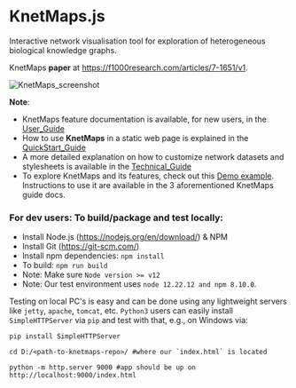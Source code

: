 
# KnetMaps.js
Interactive network visualisation tool for exploration of heterogeneous biological knowledge graphs.

KnetMaps **paper** at https://f1000research.com/articles/7-1651/v1.

![KnetMaps_screenshot](https://raw.githubusercontent.com/Rothamsted/knetmaps.js/master/docs/knetmaps2.2.0.png)

**Note**:
- KnetMaps feature documentation is available, for new users, in the [User_Guide](docs/User_Guide.md)
- How to use **KnetMaps** in a static web page is explained in the [QuickStart_Guide](docs/QuickStart_Guide.md)
- A more detailed explanation on how to customize network datasets and stylesheets is available in the [Technical_Guide](docs/Technical_Guide.md)
- To explore KnetMaps and its features, check out this [Demo example](http://knetminer.rothamsted.ac.uk/KnetMaps/). Instructions to use it are available in the 3 aforementioned KnetMaps guide docs.

### For dev users: To build/package and test locally:
- Install Node.js (https://nodejs.org/en/download/) & NPM
- Install Git (https://git-scm.com/)
- Install npm dependencies: `npm install`
- To build: `npm run build`
- Note: Make sure  `Node version >= v12 `
- Note: Our test environment uses `node 12.22.12 and npm 8.10.0`. 


Testing on local PC's is easy and can be done using any lightweight servers like `jetty`, `apache`, `tomcat`, etc. 
`Python3` users can easily install `SimpleHTTPServer` via `pip` and test with that, e.g., on Windows via:

	pip install SimpleHTTPServer
	
	cd D:/<path-to-knetmaps-repo>/ #where our `index.html` is located
	
	python -m http.server 9000 #app should be up on http://localhost:9000/index.html
	
